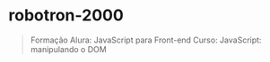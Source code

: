 # robotron-2000

> Formação Alura: JavaScript para Front-end
> Curso: JavaScript: manipulando o DOM
